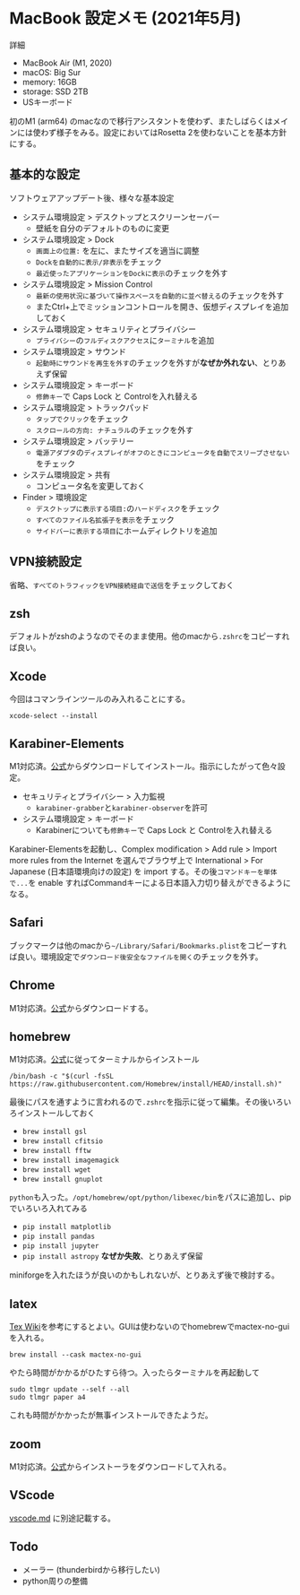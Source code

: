 # MacBook 設定メモ (2021年5月)

詳細

- MacBook Air (M1, 2020)
- macOS: Big Sur
- memory: 16GB
- storage: SSD 2TB
- USキーボード

初のM1 (arm64) のmacなので移行アシスタントを使わず、またしばらくはメインには使わず様子をみる。設定においてはRosetta 2を使わないことを基本方針にする。

## 基本的な設定

ソフトウェアアップデート後、様々な基本設定

- システム環境設定 > デスクトップとスクリーンセーバー 
    - 壁紙を自分のデフォルトのものに変更
- システム環境設定 > Dock 
    - `画面上の位置:` を左に、またサイズを適当に調整
    - `Dockを自動的に表示/非表示`をチェック
    - `最近使ったアプリケーションをDockに表示`のチェックを外す
- システム環境設定 > Mission Control
    - `最新の使用状況に基づいて操作スペースを自動的に並べ替える`のチェックを外す
    - またCtrl+上でミッションコントロールを開き、仮想ディスプレイを追加しておく
- システム環境設定 > セキュリティとプライバシー
    - `プライバシー`の`フルディスクアクセス`に`ターミナル`を追加
- システム環境設定 > サウンド 
    - `起動時にサウンドを再生を外す`のチェックを外すが**なぜか外れない**、とりあえず保留
- システム環境設定 > キーボード 
    - `修飾キー`で Caps Lock と Controlを入れ替える
- システム環境設定 > トラックパッド
    - `タップでクリック`をチェック
    - `スクロールの方向: ナチュラル`のチェックを外す
- システム環境設定 > バッテリー
    -  `電源アダプタ`の`ディスプレイがオフのときにコンピュータを自動でスリープさせない`をチェック
- システム環境設定 > 共有
    - コンピュータ名を変更しておく
- Finder > 環境設定
    - `デスクトップに表示する項目:`の`ハードディスク`をチェック
    - `すべてのファイル名拡張子を表示`をチェック
    - `サイドバーに表示する項目`にホームディレクトリを追加

## VPN接続設定

省略、`すべてのトラフィックをVPN接続経由で送信`をチェックしておく

## zsh

デフォルトがzshのようなのでそのまま使用。他のmacから`.zshrc`をコピーすれば良い。

## Xcode

今回はコマンラインツールのみ入れることにする。
```
xcode-select --install
```

## Karabiner-Elements

M1対応済。[公式](https://karabiner-elements.pqrs.org)からダウンロードしてインストール。指示にしたがって色々設定。
- セキュリティとプライバシー > 入力監視
    - `karabiner-grabber`と`karabiner-observer`を許可
- システム環境設定 > キーボード 
    - Karabinerについても`修飾キー`で Caps Lock と Controlを入れ替える

Karabiner-Elementsを起動し、Complex modification > Add rule > Import more rules from the Internet を選んでブラウザ上で International > For Japanese (日本語環境向けの設定) を import する。その後`コマンドキーを単体で...`を enable すればCommandキーによる日本語入力切り替えができるようになる。

## Safari

ブックマークは他のmacから`~/Library/Safari/Bookmarks.plist`をコピーすれば良い。環境設定で`ダウンロード後安全なファイルを開く`のチェックを外す。

## Chrome

M1対応済。[公式](https://www.google.com/intl/ja_jp/chrome/)からダウンロードする。

## homebrew

M1対応済。[公式](https://brew.sh/index_ja)に従ってターミナルからインストール
```
/bin/bash -c "$(curl -fsSL https://raw.githubusercontent.com/Homebrew/install/HEAD/install.sh)"
```
最後にパスを通すように言われるので`.zshrc`を指示に従って編集。その後いろいろインストールしておく
- `brew install gsl`
- `brew install cfitsio`
- `brew install fftw`
- `brew install imagemagick`
- `brew install wget`
- `brew install gnuplot`

`python`も入った。`/opt/homebrew/opt/python/libexec/bin`をパスに追加し、pipでいろいろ入れてみる
- `pip install matplotlib`
- `pip install pandas`  
- `pip install jupyter`
- `pip install astropy` **なぜか失敗**、とりあえず保留

miniforgeを入れたほうが良いのかもしれないが、とりあえず後で検討する。

## latex

[Tex Wiki](https://texwiki.texjp.org/?TeX%20Live%2FMac)を参考にするとよい。GUIは使わないのでhomebrewでmactex-no-guiを入れる。
```
brew install --cask mactex-no-gui
```
やたら時間がかかるがひたすら待つ。入ったらターミナルを再起動して
```
sudo tlmgr update --self --all
sudo tlmgr paper a4
```
これも時間がかかったが無事インストールできたようだ。

## zoom

M1対応済。[公式](https://zoom.us/jp-jp/meetings.html)からインストーラをダウンロードして入れる。

## VScode

[vscode.md](/vscode.md) に別途記載する。

## Todo

- メーラー (thunderbirdから移行したい)
- python周りの整備

